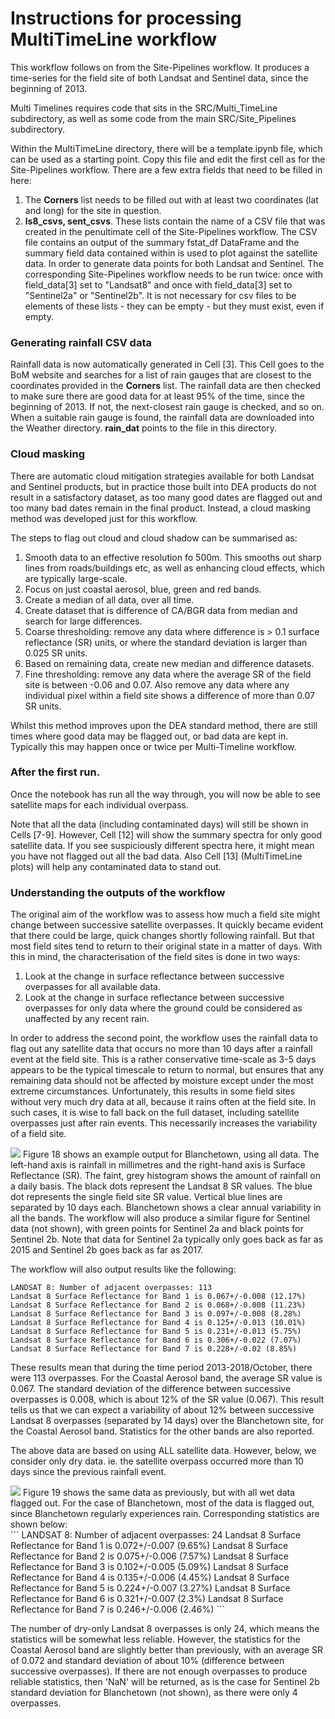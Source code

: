 <H1>Instructions for processing MultiTimeLine workflow</H1>

This workflow follows on from the Site-Pipelines workflow. It produces a
time-series for the field site of both Landsat and Sentinel data, since the
beginning of 2013.

Multi Timelines requires code that sits in the SRC/Multi_TimeLine
subdirectory, as well as some code from the main SRC/Site_Pipelines
subdirectory.

Within the MultiTimeLine directory, there will be a template.ipynb file,
which can be used as a starting point. Copy this file and edit the first cell
as for the Site-Pipelines workflow. There are a few extra fields that need to
be filled in here:
<OL>
    <LI>The <B>Corners</B> list needs to be filled out with at least two
        coordinates (lat and long) for the site in question.</LI>
    <LI><B>ls8_csvs, sent_csvs</B>. These lists contain the name of a CSV file
        that was created in the penultimate cell of the Site-Pipelines workflow.
        The CSV file contains an output of the summary fstat_df DataFrame and
        the summary field data contained within is used to plot against the
        satellite data. In order to generate data points for both Landsat and
        Sentinel. The corresponding Site-Pipelines workflow needs to be run
        twice: once with field_data[3] set to "Landsat8" and once with
        field_data[3] set to "Sentinel2a" or "Sentinel2b". It is not necessary
        for csv files to be elements of these lists - they can be empty - but
        they must exist, even if empty.</LI>
</OL>

### Generating rainfall CSV data

Rainfall data is now automatically generated in Cell [3]. This Cell goes to the
BoM website and searches for a list of rain gauges that are closest to the
coordinates provided in the <B>Corners</B> list. The rainfall data are then
checked to make sure there are good data for at least 95% of the time, since the
beginning of 2013. If not, the next-closest rain gauge is checked, and so on.
When a suitable rain gauge is found, the rainfall data are downloaded into the
Weather directory. <B>rain_dat</B> points to the file in this directory.

### Cloud masking
There are automatic cloud mitigation strategies available for both Landsat and
Sentinel products, but in practice those built into DEA products do not result
in a satisfactory dataset, as too many good dates are flagged out and too many
bad dates remain in the final product. Instead, a cloud masking method was
developed just for this workflow.<P>

The steps to flag out cloud and cloud shadow can be summarised as:
<OL>
    <LI>Smooth data to an effective resolution fo 500m. This smooths out sharp
        lines from roads/buildings etc, as well as enhancing cloud effects,
        which are typically large-scale.</LI>
    <LI>Focus on just coastal aerosol, blue, green and red bands.</LI>
    <LI>Create a median of all data, over all time.</LI>
    <LI>Create dataset that is difference of CA/BGR data from median and search
        for large differences.</LI>
    <LI>Coarse thresholding: remove any data where difference is > 0.1 surface
        reflectance (SR) units, or where the standard deviation is larger than
        0.025 SR units.</LI>
    <LI>Based on remaining data, create new median and difference
        datasets.</LI>
    <LI>Fine thresholding: remove any data where the average SR of the field
        site is between -0.06 and 0.07. Also remove any data where any
        individual pixel within a field site shows a difference of more than
        0.07 SR units.</LI>
</OL>

Whilst this method improves upon the DEA standard method, there are still times
where good data may be flagged out, or bad data are kept in. Typically this may
happen once or twice per Multi-Timeline workflow.

### After the first run.

Once the notebook has run all the way through, you will now be able to see
satellite maps for each individual overpass.

Note that all the data
(including contaminated days) will still be shown in Cells [7-9]. However,
Cell [12] will show the summary spectra for only good satellite data. If you
see suspiciously different spectra here, it might mean you have not flagged out
all the bad data. Also Cell [13] (MultiTimeLine plots) will help any
contaminated data to stand out.

### Understanding the outputs of the workflow

The original aim of the workflow was to assess how much a field site might
change between successive satellite overpasses. It quickly became evident that
there could be large, quick changes shortly following rainfall. But that most
field sites tend to return to their original state in a matter of days. With
this in mind, the characterisation of the field sites is done in two ways:
<OL>
    <LI>Look at the change in surface reflectance between successive overpasses
        for all available data.</LI>
    <LI>Look at the change in surface reflectance between successive overpasses
        for only data where the ground could be considered as unaffected by any
        recent rain.</LI>
</OL>
In order to address the second point, the workflow uses the rainfall data to
flag out any satellite data that occurs no more than 10 days after a rainfall
event at the field site. This is a rather conservative time-scale as 3-5 days
appears to be the typical timescale to return to normal, but ensures that any
remaining data should not be affected by moisture except under the most extreme
circumstances. Unfortunately, this results in some field sites without very
much dry data at all, because it rains often at the field site. In such cases,
it is wise to fall back on the full dataset, including satellite overpasses
just after rain events. This necessarily increases the variability of a field
site.<P>

<IMG SRC='GitRepoFiles/Example/BLA_22APR18_LS8_Fig18_MultiTimeLine.png'>
Figure 18 shows an
example output for Blanchetown, using all data. The left-hand axis is rainfall
in millimetres and the right-hand axis is Surface Reflectance (SR). The faint,
grey histogram shows the amount of rainfall on a daily basis. The black dots
represent the Landsat 8 SR values. The blue dot represents the single field site
SR value. Vertical blue lines are separated by 10 days each. Blanchetown shows
a clear annual variability in all the bands. The workflow will also produce a
similar figure for Sentinel data (not shown), with green points for Sentinel 2a
and black points for Sentinel 2b. Note that data for Sentinel 2a typically only
goes back as far as 2015 and Sentinel 2b goes back as far as 2017.<P>

The workflow will also output results like the following:<BR>
```
LANDSAT 8: Number of adjacent overpasses: 113
Landsat 8 Surface Reflectance for Band 1 is 0.067+/-0.008 (12.17%)
Landsat 8 Surface Reflectance for Band 2 is 0.068+/-0.008 (11.23%)
Landsat 8 Surface Reflectance for Band 3 is 0.097+/-0.008 (8.28%)
Landsat 8 Surface Reflectance for Band 4 is 0.125+/-0.013 (10.01%)
Landsat 8 Surface Reflectance for Band 5 is 0.231+/-0.013 (5.75%)
Landsat 8 Surface Reflectance for Band 6 is 0.306+/-0.022 (7.07%)
Landsat 8 Surface Reflectance for Band 7 is 0.228+/-0.02 (8.85%)
```
These results mean that during the time period 2013-2018/October, there were
113 overpasses. For the Coastal Aerosol band, the average SR value is 0.067.
The standard deviation of the difference between successive overpasses is
0.008, which is about 12% of the SR value (0.067). This result tells us that we
can expect a variability of about 12% between successive Landsat 8 overpasses
(separated by 14 days) over the Blanchetown site, for the Coastal Aerosol band.
Statistics for the other bands are also reported.<P>

The above data are based on using ALL satellite data. However, below, we
consider only dry data. ie. the satellite overpass occurred more than 10 days
since the previous rainfall event.

<IMG SRC='GitRepoFiles/Example/BLA_22APR18_LS8_Fig19_MultiTimeLine.png'>
Figure 19
shows the same data as previously, but with all wet data flagged out. For the
case of Blanchetown, most of the data is flagged out, since Blanchetown
regularly experiences rain. Corresponding statistics are shown below:<BR>
```
LANDSAT 8: Number of adjacent overpasses: 24
Landsat 8 Surface Reflectance for Band 1 is 0.072+/-0.007 (9.65%)
Landsat 8 Surface Reflectance for Band 2 is 0.075+/-0.006 (7.57%)
Landsat 8 Surface Reflectance for Band 3 is 0.102+/-0.005 (5.09%)
Landsat 8 Surface Reflectance for Band 4 is 0.135+/-0.006 (4.45%)
Landsat 8 Surface Reflectance for Band 5 is 0.224+/-0.007 (3.27%)
Landsat 8 Surface Reflectance for Band 6 is 0.321+/-0.007 (2.3%)
Landsat 8 Surface Reflectance for Band 7 is 0.246+/-0.006 (2.46%)
```

The number of dry-only Landsat 8 overpasses is only 24, which means the
statistics will be somewhat less reliable. However, the statistics for the
Coastal Aerosol band are slightly better than previously, with an average
SR of 0.072 and standard deviation of about 10% (difference between successive
overpasses). If there are not enough overpasses to produce reliable statistics,
then 'NaN' will be returned, as is the case for Sentinel 2b standard deviation
for Blanchetown (not shown), as there were only 4 overpasses.


